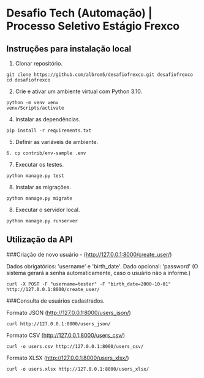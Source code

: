 # Desafio Tech (Automação) | Processo Seletivo Estágio Frexco

## Instruções para instalação local

1. Clonar repositório.
```console
git clone https://github.com/albrom5/desafiofrexco.git desafiofrexco
cd desafiofrexco
```

2. Crie e ativar um ambiente virtual com Python 3.10.
```console
python -m venv venv
venv/Scripts/activate
```

4. Instalar as dependências.
```console
pip install -r requirements.txt
```

5. Definir as variáveis de ambiente.
```console
6. cp contrib/env-sample .env
```
7. Executar os testes.
```console
python manage.py test
```

8. Instalar as migrações.
```console
python manage.py migrate
```

8. Executar o servidor local.
```console
python manage.py runserver
```

## Utilização da API

###Criação de novo usuário - (http://127.0.0.1:8000/create_user/)

Dados obrigatórios: 'username' e 'birth_date'. Dado opcional: 'password' (O sistema gerará a senha automaticamente, caso o usuário não a informe.)
```console
curl -X POST -F "username=tester" -F "birth_date=2000-10-01" http://127.0.0.1:8000/create_user/
```

###Consulta de usuários cadastrados.

Formato JSON (http://127.0.0.1:8000/users_json/)

```console
curl http://127.0.0.1:8000/users_json/
```

Formato CSV (http://127.0.0.1:8000/users_csv/)

```console
curl -o users.csv http://127.0.0.1:8000/users_csv/
```

Formato XLSX (http://127.0.0.1:8000/users_xlsx/)

```console
curl -o users.xlsx http://127.0.0.1:8000/users_xlsx/
```
